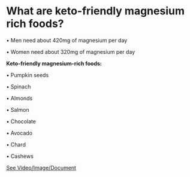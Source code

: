 # What are keto-friendly magnesium rich foods?

• Men need about 420mg of magnesium per day 

• Women need about 320mg of magnesium per day 

**Keto-friendly magnesium-rich foods:**

• Pumpkin seeds 

• Spinach 

• Almonds 

• Salmon 

• Chocolate 

• Avocado 

• Chard 

• Cashews 

 [See Video/Image/Document](https://hls-player.drberg.com/asset?path=migrated-assets/the-top-keto-friendly-magnesium-rich-foods)